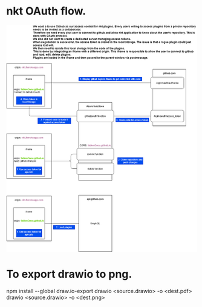 # nkt OAuth flow.
![OAuth flow](https://raw.githubusercontent.com/fabienDaou/fabienDaou.github.io/master/oauthFlow.png)

# To export drawio to png.
npm install --global draw.io-export
drawio <source.drawio> -o <dest.pdf>
drawio <source.drawio> -o <dest.png>